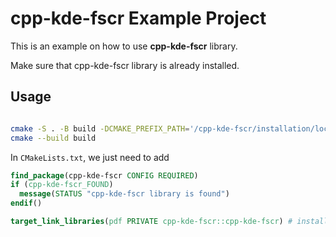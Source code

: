 # cpp-kde-fscr Example Project

This is an example on how to use **cpp-kde-fscr** library.

Make sure that cpp-kde-fscr library is already installed.

## Usage
``` bash

cmake -S . -B build -DCMAKE_PREFIX_PATH='/cpp-kde-fscr/installation/location'
cmake --build build
```

In `CMakeLists.txt`, we just need to add
``` cmake
find_package(cpp-kde-fscr CONFIG REQUIRED)
if (cpp-kde-fscr_FOUND)
  message(STATUS "cpp-kde-fscr library is found")
endif()

target_link_libraries(pdf PRIVATE cpp-kde-fscr::cpp-kde-fscr) # installed cpp-kde-fscr include/ path is automatically added
``` 
